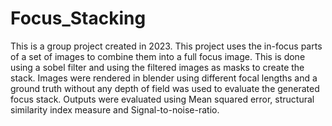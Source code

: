 # Focus_Stacking
This is a group project created in 2023. This project uses the in-focus parts of a set of images to combine them into a full focus image. 
This is done using a sobel filter and using the filtered images as masks to create the stack. Images were rendered in blender using different focal lengths and a ground truth without any depth of field was used to evaluate the generated focus stack.
Outputs were evaluated using Mean squared error, structural similarity index measure and Signal-to-noise-ratio.

